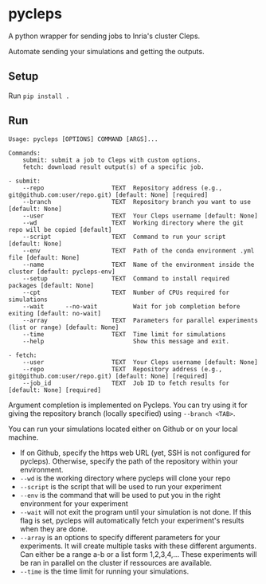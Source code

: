 # pycleps
A python wrapper for sending jobs to Inria's cluster Cleps.

Automate sending your simulations and getting the outputs. 

## Setup

Run `pip install .`

## Run

```
Usage: pycleps [OPTIONS] COMMAND [ARGS]...

Commands:
    submit: submit a job to Cleps with custom options.
    fetch: download result output(s) of a specific job.

- submit:
    --repo                   TEXT  Repository address (e.g., git@github.com:user/repo.git) [default: None] [required]
    --branch                 TEXT  Repository branch you want to use [default: None]
    --user                   TEXT  Your Cleps username [default: None]
    --wd                     TEXT  Working directory where the git repo will be copied [default]
    --script                 TEXT  Command to run your script [default: None]
    --env                    TEXT  Path of the conda environment .yml file [default: None]    
    --name                   TEXT  Name of the environment inside the cluster [default: pycleps-env]
    --setup                  TEXT  Command to install required packages [default: None]
    --cpt                    TEXT  Number of CPUs required for simulations
    --wait      --no-wait          Wait for job completion before exiting [default: no-wait]
    --array                  TEXT  Parameters for parallel experiments (list or range) [default: None]
    --time                   TEXT  Time limit for simulations
    --help                         Show this message and exit.

- fetch:
    --user                   TEXT  Your Cleps username [default: None]
    --repo                   TEXT  Repository address (e.g., git@github.com:user/repo.git) [default: None] [required]
    --job_id                 TEXT  Job ID to fetch results for [default: None] [required]    
```

Argument completion is implemented on Pycleps. You can try using it for giving the repository branch (locally specified) using `--branch <TAB>`.

You can run your simulations located either on Github or on your local machine.

- If on Github, specify the https web URL (yet, SSH is not configured for pycleps). Otherwise, specify the path of the repository within your environment.
- `--wd` is the working directory where pycleps will clone your repo
- `--script` is the script that will be used to run your experiment
- `--env` is the command that will be used to put you in the right environment for your experiment
- `--wait` will not exit the program until your simulation is not done. If this flag is set, pycleps will automatically fetch your experiment's results when they are done.
- `--array` is an options to specify different parameters for your experiments. It will create multiple tasks with these different arguments. Can either be a range a-b or a list form 1,2,3,4,... These experiments will be ran in parallel on the cluster if ressources are available.
- `--time` is the time limit for running your simulations. 
